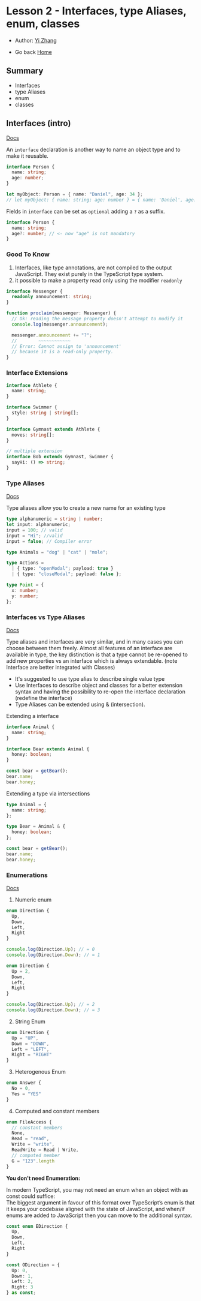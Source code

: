 # Lesson 2 - Interfaces, type Aliases, enum, classes

- Author: [Yi Zhang](mailto:yi.zhang@bitrock.it)

- Go back [Home](../README.md)

## Summary

- Interfaces
- type Aliases
- enum
- classes

## Interfaces (intro)

[Docs](https://www.typescriptlang.org/docs/handbook/2/everyday-types.html#interfaces)

An `interface` declaration is another way to name an object type and to make it reusable.

```typescript
interface Person {
  name: string;
  age: number;
}

let myObject: Person = { name: "Daniel", age: 34 };
// let myObject: { name: string; age: number } = { name: 'Daniel', age: 34 };
```

Fields in `interface` can be set as `optional` adding a `?` as a suffix.

```typescript
interface Person {
  name: string;
  age?: number; // <- now "age" is not mandatory
}
```

### Good To Know

1. Interfaces, like type annotations, are not compiled to the output JavaScript. They exist purely in the TypeScript type system.
2. it possible to make a property read only using the modifier `readonly`

```typescript
interface Messenger {
  readonly announcement: string;
}

function proclaim(messenger: Messenger) {
  // Ok: reading the message property doesn't attempt to modify it
  console.log(messenger.announcement);

  messenger.announcement += "?";
  //        ~~~~~~~~~~~~
  // Error: Cannot assign to 'announcement'
  // because it is a read-only property.
}
```

### Interface Extensions

```typescript
interface Athlete {
  name: string;
}

interface Swimmer {
  style: string | string[];
}

interface Gymnast extends Athlete {
  moves: string[];
}

// multiple extension
interface Bob extends Gymnast, Swimmer {
  sayHi: () => string;
}
```

### Type Aliases

[Docs](https://www.typescriptlang.org/docs/handbook/2/everyday-types.html#type-aliases)

Type aliases allow you to create a new name for an existing type

```typescript
type alphanumeric = string | number;
let input: alphanumeric;
input = 100; // valid
input = "Hi"; //valid
input = false; // Compiler error

type Animals = "dog" | "cat" | "mole";

type Actions =
  | { type: "openModal"; payload: true }
  | { type: "closeModal"; payload: false };

type Point = {
  x: number;
  y: number;
};
```

### Interfaces vs Type Aliases

[Docs](https://www.typescriptlang.org/docs/handbook/2/everyday-types.html#differences-between-type-aliases-and-interfaces)

Type aliases and interfaces are very similar, and in many cases you can choose between them freely. Almost all features of an interface are available in type, the key distinction is that a type cannot be re-opened to add new properties vs an interface which is always extendable.
(note Interface are better integrated with Classes)

- It's suggested to use type alias to describe single value type
- Use Interfaces to describe object and classes for a better extension syntax and having the possibility to re-open the interface declaration (redefine the interface)
- Type Aliases can be extended using & (intersection).

Extending a interface

```typescript
interface Animal {
  name: string;
}

interface Bear extends Animal {
  honey: boolean;
}

const bear = getBear();
bear.name;
bear.honey;
```

Extending a type via intersections

```typescript
type Animal = {
  name: string;
};

type Bear = Animal & {
  honey: boolean;
};

const bear = getBear();
bear.name;
bear.honey;
```

### Enumerations

[Docs](<[Docs](https://www.typescriptlang.org/docs/handbook/2/everyday-types.html#type-aliases)>)

1. Numeric enum

```typescript
enum Direction {
  Up,
  Down,
  Left,
  Right
}

console.log(Direction.Up); // = 0
console.log(Direction.Down); // = 1

enum Direction {
  Up = 2,
  Down,
  Left,
  Right
}

console.log(Direction.Up); // = 2
console.log(Direction.Down); // = 3
```

2. String Enum

```typescript
enum Direction {
  Up = "UP",
  Down = "DOWN",
  Left = "LEFT",
  Right = "RIGHT"
}
```

3. Heterogenous Enum

```typescript
enum Answer {
  No = 0,
  Yes = "YES"
}
```

4. Computed and constant members

```typescript
enum FileAccess {
  // constant members
  None,
  Read = "read",
  Write = "write",
  ReadWrite = Read | Write,
  // computed member
  G = "123".length
}
```

**You don't need Enumeration:**

In modern TypeScript, you may not need an enum when an object with as const could suffice:\
The biggest argument in favour of this format over TypeScript’s enum is that it keeps your codebase aligned with the state of JavaScript, and when/if enums are added to JavaScript then you can move to the additional syntax.

```typescript
const enum EDirection {
  Up,
  Down,
  Left,
  Right
}

const ODirection = {
  Up: 0,
  Down: 1,
  Left: 2,
  Right: 3
} as const;
```
